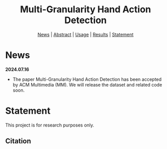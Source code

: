 <h1 align="center"> Multi-Granularity Hand Action Detection </h1>

<p align="center">
  <a href="#news">News</a> |
  <a href="#introduction">Abstract</a> |
  <a href="#usage">Usage</a> |
  <a href="#results">Results</a> |
  <a href="#statement">Statement</a>
</p>



# News

**2024.07.16**

- The paper Multi-Granularity Hand Action Detection has been accepted by ACM Multimedia (MM). We will release the dataset and related code soon.



# Statement

This project is for research purposes only.



## Citation


